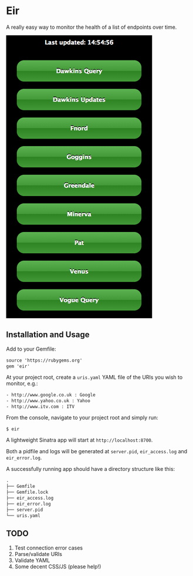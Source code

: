 # Eir

A really easy way to monitor the health of a list of endpoints over time.

![Example Dashboard](dashboard.png)

## Installation and Usage

Add to your Gemfile:

    source 'https://rubygems.org'
    gem 'eir'

At your project root, create a `uris.yaml` YAML file of the URIs you wish to monitor, e.g.:

    - http://www.google.co.uk : Google
    - http://www.yahoo.co.uk : Yahoo
    - http://www.itv.com : ITV

From the console, navigate to your project root and simply run:

    $ eir

A lightweight Sinatra app will start at `http://localhost:8700`.

Both a pidfile and logs will be generated at `server.pid`, `eir_access.log` and `eir_error.log`.

A successfully running app should have a directory structure like this:

    .
    ├── Gemfile
    ├── Gemfile.lock
    ├── eir_access.log
    ├── eir_error.log
    ├── server.pid
    └── uris.yaml

## TODO

1. Test connection error cases
2. Parse/validate URIs
3. Validate YAML
4. Some decent CSS/JS (please help!)
